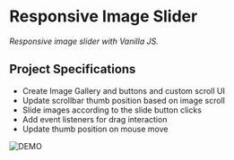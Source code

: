 # Responsive Image Slider

_Responsive image slider with Vanilla JS._

## Project Specifications

- Create Image Gallery and buttons and custom scroll UI
- Update scrollbar thumb position based on image scroll
- Slide images according to the slide button clicks
- Add event listeners for drag interaction
- Update thumb position on mouse move

![DEMO](responsive-image-slider.netlify.app)
